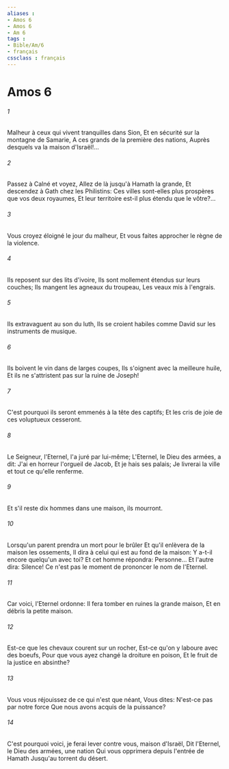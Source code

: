 ```yaml
---
aliases : 
- Amos 6
- Amos 6
- Am 6
tags : 
- Bible/Am/6
- français
cssclass : français
---
```


# Amos 6

###### 1
Malheur à ceux qui vivent tranquilles dans Sion, Et en sécurité sur la montagne de Samarie, A ces grands de la première des nations, Auprès desquels va la maison d'Israël!...
###### 2
Passez à Calné et voyez, Allez de là jusqu'à Hamath la grande, Et descendez à Gath chez les Philistins: Ces villes sont-elles plus prospères que vos deux royaumes, Et leur territoire est-il plus étendu que le vôtre?...
###### 3
Vous croyez éloigné le jour du malheur, Et vous faites approcher le règne de la violence.
###### 4
Ils reposent sur des lits d'ivoire, Ils sont mollement étendus sur leurs couches; Ils mangent les agneaux du troupeau, Les veaux mis à l'engrais.
###### 5
Ils extravaguent au son du luth, Ils se croient habiles comme David sur les instruments de musique.
###### 6
Ils boivent le vin dans de larges coupes, Ils s'oignent avec la meilleure huile, Et ils ne s'attristent pas sur la ruine de Joseph!
###### 7
C'est pourquoi ils seront emmenés à la tête des captifs; Et les cris de joie de ces voluptueux cesseront.
###### 8
Le Seigneur, l'Eternel, l'a juré par lui-même; L'Eternel, le Dieu des armées, a dit: J'ai en horreur l'orgueil de Jacob, Et je hais ses palais; Je livrerai la ville et tout ce qu'elle renferme.
###### 9
Et s'il reste dix hommes dans une maison, ils mourront.
###### 10
Lorsqu'un parent prendra un mort pour le brûler Et qu'il enlèvera de la maison les ossements, Il dira à celui qui est au fond de la maison: Y a-t-il encore quelqu'un avec toi? Et cet homme répondra: Personne... Et l'autre dira: Silence! Ce n'est pas le moment de prononcer le nom de l'Eternel.
###### 11
Car voici, l'Eternel ordonne: Il fera tomber en ruines la grande maison, Et en débris la petite maison.
###### 12
Est-ce que les chevaux courent sur un rocher, Est-ce qu'on y laboure avec des boeufs, Pour que vous ayez changé la droiture en poison, Et le fruit de la justice en absinthe?
###### 13
Vous vous réjouissez de ce qui n'est que néant, Vous dites: N'est-ce pas par notre force Que nous avons acquis de la puissance?
###### 14
C'est pourquoi voici, je ferai lever contre vous, maison d'Israël, Dit l'Eternel, le Dieu des armées, une nation Qui vous opprimera depuis l'entrée de Hamath Jusqu'au torrent du désert.
